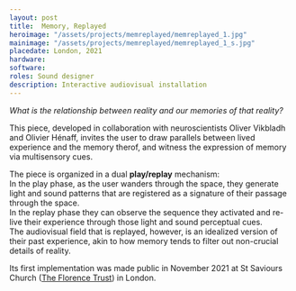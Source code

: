 ```yaml
---
layout: post
title:  Memory, Replayed
heroimage: "/assets/projects/memreplayed/memreplayed_1.jpg"
mainimage: "/assets/projects/memreplayed/memreplayed_1_s.jpg"
placedate: London, 2021
hardware:
software: 
roles: Sound designer
description: Interactive audiovisual installation
---
```


<div class="project-narrative">
<p>
	<i>What is the relationship between reality and our memories of that reality?</i>
</p>

<p>
	This piece, developed in collaboration with neuroscientists Oliver Vikbladh and Olivier Hénaff, invites the user to draw parallels between lived experience and the memory therof, and witness the expression of memory via multisensory cues.
</p>

<p>
	The piece is organized in a dual <b>play/replay</b> mechanism: <br/>
In the play phase, as the user wanders through the space, they generate light and sound patterns that are registered as a signature of their passage through the space.<br/>
In the replay phase they can observe the sequence they activated and re-live their experience through those light and sound perceptual cues.<br/> The audiovisual field that is replayed, however, is an idealized version of their past experience, akin to how memory tends to filter out non-crucial details of reality.
</p>
	
<p>
	Its first implementation was made public in November 2021 at St Saviours Church (<a href="http://www.florencetrust.net/">The Florence Trust</a>) in London.
</p>

</div>
